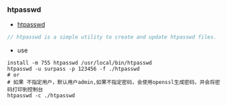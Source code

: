 ### htpasswd

+ [htpasswd](https://github.com/Surpass-w/htpasswd/blob/main/README.md)
```go
// htpasswd is a simple utility to create and update htpasswd files.
```
+ use
```shell
install -m 755 htpasswd /usr/local/bin/htpasswd
htpasswd -u surpass -p 123456 -f ./htpasswd 
# or
# 如果 不指定用户，默认用户admin,如果不指定密码，会使用openssl生成密码，并会将密码打印到控制台
htpasswd -c ./htpasswd
```